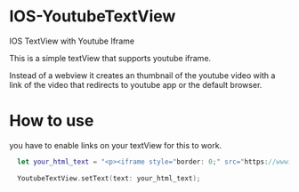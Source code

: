 # IOS-YoutubeTextView
IOS TextView with Youtube Iframe

This is a simple textView that supports youtube iframe.

Instead of a webview it creates an thumbnail of the youtube video with a link of the video that redirects to youtube
app or the default browser.

# How to use
you have to enable links on your textView for this to work.

```swift
  let your_html_text = "<p><iframe style="border: 0;" src="https://www.google.com/maps/embed?pb=!1m0!4v1502281919281!6m8!1m7!1sF%3A-jJjrPj6V6DA%2FWYr_8h5VVtI%2FAAAAAAAAi_w%2FDvzODSmN_xg1KPunXhNX3DLyxbocMukWwCLIBGAYYCw!2m2!1d-25.3001111!2d-57.63762879999999!3f182.48390136921398!4f0.5969060800483703!5f0.7820865974627469" width="600" height="600" frameborder="0" allowfullscreen="allowfullscreen"></iframe></p>";
  
  YoutubeTextView.setText(text: your_html_text);
```
